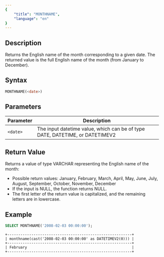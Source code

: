 ```yaml
---
{
    "title": "MONTHNAME",
    "language": "en"
}
---
```


## Description

Returns the English name of the month corresponding to a given date. The returned value is the full English name of the month (from January to December).

## Syntax

```sql
MONTHNAME(<date>)
```

## Parameters

| Parameter | Description                                      |
|-----------|--------------------------------------------------|
| `<date>`  | The input datetime value, which can be of type DATE, DATETIME, or DATETIMEV2 |

## Return Value

Returns a value of type VARCHAR representing the English name of the month:
- Possible return values: January, February, March, April, May, June, July, August, September, October, November, December
- If the input is NULL, the function returns NULL.
- The first letter of the return value is capitalized, and the remaining letters are in lowercase.

## Example

```sql
SELECT MONTHNAME('2008-02-03 00:00:00');
```

```text
+---------------------------------------------------------+
| monthname(cast('2008-02-03 00:00:00' as DATETIMEV2(0))) |
+---------------------------------------------------------+
| February                                                |
+---------------------------------------------------------+
```
